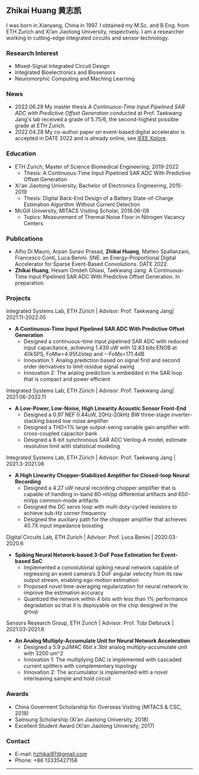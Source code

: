 ## Zhikai Huang 黄志凯

I was born in Xianyang, China in 1997. I obtained my M.Sc. and B.Eng. from ETH Zurich and Xi’an Jiaotong University, respectively. I am a researcher working in cutting-edge integrated circuits and sensor technology.

### Research Interest

- Mixed-Signal Integrated Circuit Design
- Integrated Bioelectronics and Biosensors
- Neuromorphic Computing and Maching Learning

### News

- 2022.06.29 My master thesis *A Continuous-Time Input Pipelined SAR ADC with Predictive Offset Generation* conducted at Prof. Taekwang Jang's lab received a grade of 5.75/6, the second-highest possible grade at ETH Zurich.
- 2022.04.28 My co-author paper on event-based digital accelerator is accepted in DATE 2022 and is already online, see [IEEE Xplore](https://ieeexplore.ieee.org/document/9774552/).


### Education

- ETH Zurich, Master of Science Biomedical Engineering, 2019-2022
  -  Thesis: A Continuous-Time Input Pipelined SAR ADC With Predictive Offset Generation
- Xi'an Jiaotong University, Bachelor of Electronics Engineering, 2015-2019
  -  Thesis: Digital Back-End Design of a Battery State-of-Charge Estimation Algorithm Without Current Detection
- McGill University, MITACS Visiting Scholar, 2018.06-09
  - Topics: Measurement of Thermal Noise Floor in Nitrogen Vacancy Centers

### Publications

- Alfio Di Mauro, Arpan Suravi Prasad, **Zhikai Huang**, Matteo Spallanzani, Francesco Conti, Luca Benini. SNE: an Energy-Proportional Digital Accelerator for Sparse Event-Based Convolutions. DATE 2022.
- **Zhikai Huang**, Hesam Omdeh Ghiasi, Taekwang Jang. A Continuous-Time Input Pipelined SAR ADC With Predictive Offset Generation. In preparation.

### Projects

Integrated Systems Lab, ETH Zürich | Advisor: Prof. Taekwang Jang| 2021.11-2022.05
- **A Continuous-Time Input Pipelined SAR ADC With Predictive Offset Generation**
  - Designed a continuous-time input pipelined SAR ADC with reduced input capacitance, achieving 1.439 uW with 12.83 bits ENOB at 40kSPS, FoMw=4.95fJ/step and --FoMs=171.4dB
  -  Innovation 1: Analog prediction based on signal first and second order derivatives to limit residue signal swing  
  -  Innovation 2: The analog prediction is embedded in the SAR loop that is compact and power efficient

Integrated Systems Lab, ETH Zürich | Advisor: Prof. Taekwang Jang| 2021.06-2022.11    
- **A Low-Power, Low-Noise, High Linearity Acoustic Sensor Front-End**                          
  - Designed a 0.97 NEF 0.44uW, 20Hz-20kHz BW three-stage inverter-stacking based low noise amplifier
  - Designed a THD<1% large output-swing variable gain amplifier with cross-coupled capacitor bank
  - Designed a 8-bit synchronous SAR ADC Verilog-A model, estimate resolution limit with statistical modeling

Integrated Systems Lab, ETH Zürich | Advisor: Prof. Taekwang Jang | 2021.3-2021.06 
- **A High Linearity Chopper-Stabilized Amplifier for Closed-loop Neural Recording**
  - Designed a 4.27 uW neural recording chopper amplifier that is capable of handling in-band 80-mVpp differential artifacts and 650-mVpp common-mode artifacts
  - Designed the DC servo loop with multi duty-cycled resistors to achieve sub-Hz corner frequency
  - Designed the auxiliary path for the chopper amplifier that achieves 40.7X input impedance boosting

Digital Circuits Lab, ETH Zurich | Advisor: Prof. Luca Benini | 2020.03-2020.6
- **Spiking Neural Network-based 3-DoF Pose Estimation for Event-based SoC**         
  - Implemented a convolutional spiking neural network capable of regressing an event camera’s 3 DoF angular velocity from its raw output stream, enabling ego-motion estimation
  - Proposed novel time-averaging regularization for neural network to improve the estimation accuracy
  - Quantized the network within 4 bits with less than 1% performance degradation so that it is deployable on the chip designed in the group

Sensors Research Group, ETH Zurich | Advisor: Prof. Tobi Delbruck | 2021.03-2021.6
- **An Analog Multiply-Accumulate Unit for Neural Network Acceleration**
  - Designed a 5.9 pJ/MAC 6bit x 3bit analog multiply-accumulate unit with 3200 um^2
  - Innovation 1: The multiplying DAC is implemented with cascaded current splitters with complementary topology
  - Innovation 2: The accumulator is implemented with a novel interleaving sample and hold circuit

### Awards

- China Goverment Scholarship for Overseas Visiting (MITACS & CSC, 2018)
- Samsung Scholarship (Xi’an Jiaotong University, 2018)
- Excellent Student Award (Xi’an Jiaotong University, 2017)


### Contact

- E-mail: hzhikai97@gmail.com
- Phone: +86 13335427158


---

<script type="text/javascript" id="clustrmaps" src="//cdn.clustrmaps.com/map_v2.js?cl=ffffff&w=365&t=n&d=Tis9kv6Tcc0k1gk9_Pnst9_vrQEZqz_bKSidBzrhin8"></script>
